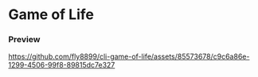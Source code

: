 # Game of Life
### Preview
https://github.com/fly8899/cli-game-of-life/assets/85573678/c9c6a86e-1299-4506-99f8-89815dc7e327

